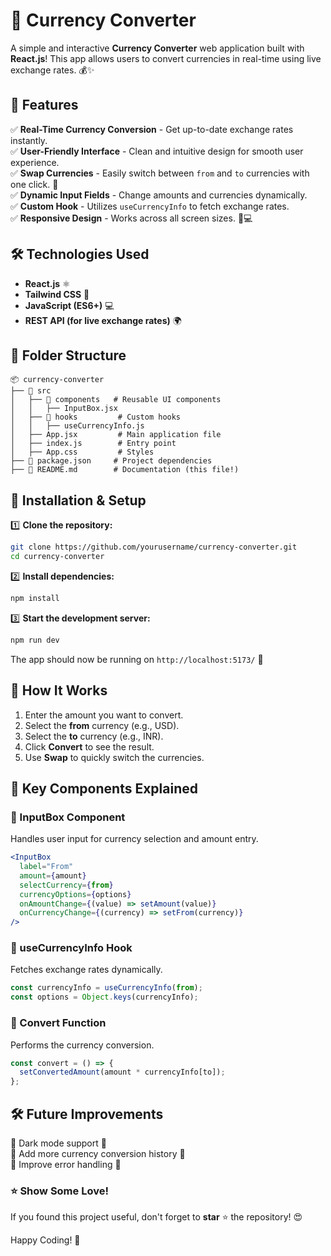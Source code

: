 # 💱 Currency Converter

A simple and interactive **Currency Converter** web application built with **React.js**! This app allows users to convert currencies in real-time using live exchange rates. 💰✨

## 🚀 Features

✅ **Real-Time Currency Conversion** - Get up-to-date exchange rates instantly.\
✅ **User-Friendly Interface** - Clean and intuitive design for smooth user experience.\
✅ **Swap Currencies** - Easily switch between `from` and `to` currencies with one click. 🔄\
✅ **Dynamic Input Fields** - Change amounts and currencies dynamically.\
✅ **Custom Hook** - Utilizes `useCurrencyInfo` to fetch exchange rates.\
✅ **Responsive Design** - Works across all screen sizes. 📱💻

## 🛠️ Technologies Used

- **React.js** ⚛️
- **Tailwind CSS** 🎨
- **JavaScript (ES6+)** 💻
- **REST API (for live exchange rates)** 🌍

## 📂 Folder Structure

```
📦 currency-converter
├── 📂 src
│   ├── 📂 components   # Reusable UI components
│   │   ├── InputBox.jsx
│   ├── 📂 hooks         # Custom hooks
│   │   ├── useCurrencyInfo.js
│   ├── App.jsx         # Main application file
│   ├── index.js        # Entry point
│   ├── App.css         # Styles
├── 📄 package.json     # Project dependencies
├── 📄 README.md        # Documentation (this file!)
```

## 🔧 Installation & Setup

1️⃣ **Clone the repository:**

```bash
git clone https://github.com/yourusername/currency-converter.git
cd currency-converter
```

2️⃣ **Install dependencies:**

```bash
npm install
```

3️⃣ **Start the development server:**

```bash
npm run dev
```

The app should now be running on `http://localhost:5173/` 🎉

## 🔄 How It Works

1. Enter the amount you want to convert.
2. Select the **from** currency (e.g., USD).
3. Select the **to** currency (e.g., INR).
4. Click **Convert** to see the result.
5. Use **Swap** to quickly switch the currencies.

## 📌 Key Components Explained

### **🔹 InputBox Component**

Handles user input for currency selection and amount entry.

```jsx
<InputBox
  label="From"
  amount={amount}
  selectCurrency={from}
  currencyOptions={options}
  onAmountChange={(value) => setAmount(value)}
  onCurrencyChange={(currency) => setFrom(currency)}
/>
```

### **🔹 useCurrencyInfo Hook**

Fetches exchange rates dynamically.

```jsx
const currencyInfo = useCurrencyInfo(from);
const options = Object.keys(currencyInfo);
```

### **🔹 Convert Function**

Performs the currency conversion.

```jsx
const convert = () => {
  setConvertedAmount(amount * currencyInfo[to]);
};
```

## 🛠️ Future Improvements

🔹 Dark mode support 🌙\
🔹 Add more currency conversion history 📜\
🔹 Improve error handling 🚨




### ⭐ Show Some Love!

If you found this project useful, don't forget to **star** ⭐ the repository! 😍

Happy Coding! 🚀

